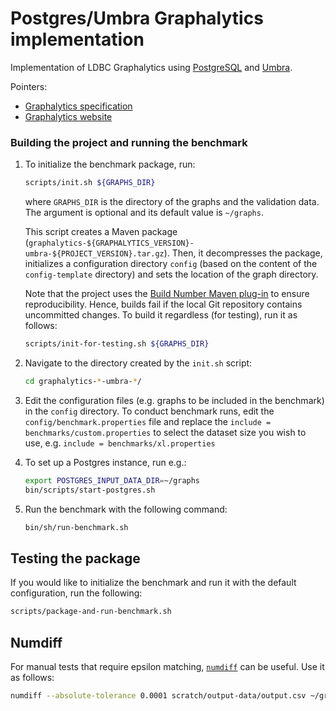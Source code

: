 # Postgres/Umbra Graphalytics implementation

Implementation of LDBC Graphalytics using [PostgreSQL](https://www.postgresql.org/) and [Umbra](https://umbra-db.com/).

Pointers:

* [Graphalytics specification](https://ldbcouncil.org/ldbc_graphalytics_docs/graphalytics_spec.pdf)
* [Graphalytics website](https://ldbcouncil.org/benchmarks/graphalytics/)

### Building the project and running the benchmark

1. To initialize the benchmark package, run:

    ```bash
    scripts/init.sh ${GRAPHS_DIR}
    ```

    where `GRAPHS_DIR` is the directory of the graphs and the validation data. The argument is optional and its default value is `~/graphs`.

    This script creates a Maven package (`graphalytics-${GRAPHALYTICS_VERSION}-umbra-${PROJECT_VERSION}.tar.gz`). Then, it decompresses the package, initializes a configuration directory `config` (based on the content of the `config-template` directory) and sets the location of the graph directory.

    Note that the project uses the [Build Number Maven plug-in](https://www.mojohaus.org/buildnumber-maven-plugin/) to ensure reproducibility. Hence, builds fail if the local Git repository contains uncommitted changes. To build it regardless (for testing), run it as follows:

    ```bash
    scripts/init-for-testing.sh ${GRAPHS_DIR}
    ```

1. Navigate to the directory created by the `init.sh` script:

    ```bash
    cd graphalytics-*-umbra-*/
    ```

1. Edit the configuration files (e.g. graphs to be included in the benchmark) in the `config` directory. To conduct benchmark runs, edit the `config/benchmark.properties` file and replace the `include = benchmarks/custom.properties` to select the dataset size you wish to use, e.g. `include = benchmarks/xl.properties`

1. To set up a Postgres instance, run e.g.:

    ```bash
    export POSTGRES_INPUT_DATA_DIR=~/graphs
    bin/scripts/start-postgres.sh
    ```

1. Run the benchmark with the following command:

    ```bash
    bin/sh/run-benchmark.sh
    ```

## Testing the package

If you would like to initialize the benchmark and run it with the default configuration, run the following:

```bash
scripts/package-and-run-benchmark.sh
```

## Numdiff

For manual tests that require epsilon matching, [`numdiff`](https://www.nongnu.org/numdiff/) can be useful. Use it as follows:

```bash
numdiff --absolute-tolerance 0.0001 scratch/output-data/output.csv ~/graphs/pr-directed-test-PR
```
